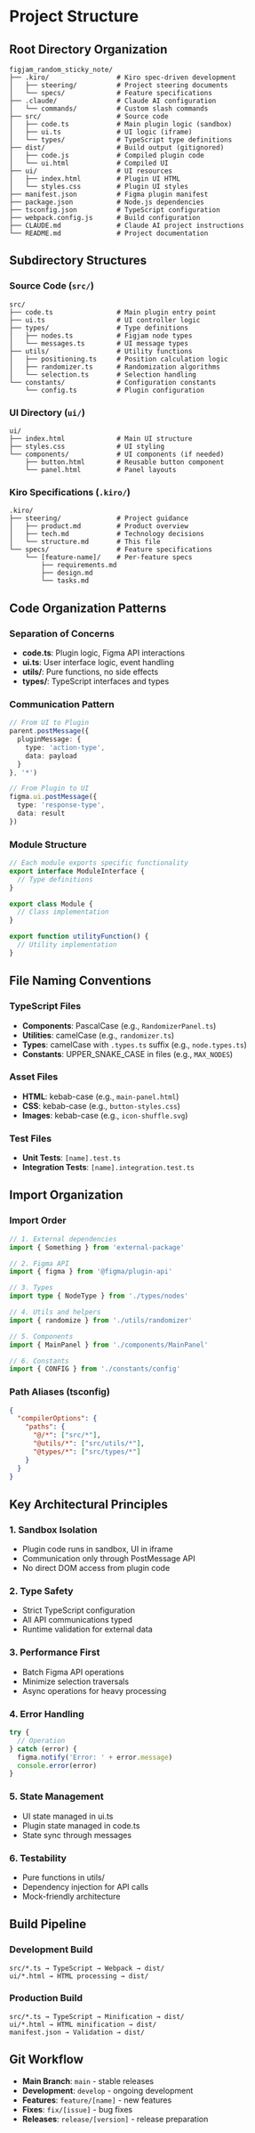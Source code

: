 # Project Structure

## Root Directory Organization
```
figjam_random_sticky_note/
├── .kiro/                 # Kiro spec-driven development
│   ├── steering/          # Project steering documents
│   └── specs/             # Feature specifications
├── .claude/               # Claude AI configuration
│   └── commands/          # Custom slash commands
├── src/                   # Source code
│   ├── code.ts            # Main plugin logic (sandbox)
│   ├── ui.ts              # UI logic (iframe)
│   └── types/             # TypeScript type definitions
├── dist/                  # Build output (gitignored)
│   ├── code.js            # Compiled plugin code
│   └── ui.html            # Compiled UI
├── ui/                    # UI resources
│   ├── index.html         # Plugin UI HTML
│   └── styles.css         # Plugin UI styles
├── manifest.json          # Figma plugin manifest
├── package.json           # Node.js dependencies
├── tsconfig.json          # TypeScript configuration
├── webpack.config.js      # Build configuration
├── CLAUDE.md              # Claude AI project instructions
└── README.md              # Project documentation
```

## Subdirectory Structures

### Source Code (`src/`)
```
src/
├── code.ts                # Main plugin entry point
├── ui.ts                  # UI controller logic
├── types/                 # Type definitions
│   ├── nodes.ts           # Figjam node types
│   └── messages.ts        # UI message types
├── utils/                 # Utility functions
│   ├── positioning.ts     # Position calculation logic
│   ├── randomizer.ts      # Randomization algorithms
│   └── selection.ts       # Selection handling
└── constants/             # Configuration constants
    └── config.ts          # Plugin configuration
```

### UI Directory (`ui/`)
```
ui/
├── index.html             # Main UI structure
├── styles.css             # UI styling
└── components/            # UI components (if needed)
    ├── button.html        # Reusable button component
    └── panel.html         # Panel layouts
```

### Kiro Specifications (`.kiro/`)
```
.kiro/
├── steering/              # Project guidance
│   ├── product.md         # Product overview
│   ├── tech.md            # Technology decisions
│   └── structure.md       # This file
└── specs/                 # Feature specifications
    └── [feature-name]/    # Per-feature specs
        ├── requirements.md
        ├── design.md
        └── tasks.md
```

## Code Organization Patterns

### Separation of Concerns
- **code.ts**: Plugin logic, Figma API interactions
- **ui.ts**: User interface logic, event handling
- **utils/**: Pure functions, no side effects
- **types/**: TypeScript interfaces and types

### Communication Pattern
```typescript
// From UI to Plugin
parent.postMessage({
  pluginMessage: {
    type: 'action-type',
    data: payload
  }
}, '*')

// From Plugin to UI
figma.ui.postMessage({
  type: 'response-type',
  data: result
})
```

### Module Structure
```typescript
// Each module exports specific functionality
export interface ModuleInterface {
  // Type definitions
}

export class Module {
  // Class implementation
}

export function utilityFunction() {
  // Utility implementation
}
```

## File Naming Conventions

### TypeScript Files
- **Components**: PascalCase (e.g., `RandomizerPanel.ts`)
- **Utilities**: camelCase (e.g., `randomizer.ts`)
- **Types**: camelCase with `.types.ts` suffix (e.g., `node.types.ts`)
- **Constants**: UPPER_SNAKE_CASE in files (e.g., `MAX_NODES`)

### Asset Files
- **HTML**: kebab-case (e.g., `main-panel.html`)
- **CSS**: kebab-case (e.g., `button-styles.css`)
- **Images**: kebab-case (e.g., `icon-shuffle.svg`)

### Test Files
- **Unit Tests**: `[name].test.ts`
- **Integration Tests**: `[name].integration.test.ts`

## Import Organization

### Import Order
```typescript
// 1. External dependencies
import { Something } from 'external-package'

// 2. Figma API
import { figma } from '@figma/plugin-api'

// 3. Types
import type { NodeType } from './types/nodes'

// 4. Utils and helpers
import { randomize } from './utils/randomizer'

// 5. Components
import { MainPanel } from './components/MainPanel'

// 6. Constants
import { CONFIG } from './constants/config'
```

### Path Aliases (tsconfig)
```json
{
  "compilerOptions": {
    "paths": {
      "@/*": ["src/*"],
      "@utils/*": ["src/utils/*"],
      "@types/*": ["src/types/*"]
    }
  }
}
```

## Key Architectural Principles

### 1. Sandbox Isolation
- Plugin code runs in sandbox, UI in iframe
- Communication only through PostMessage API
- No direct DOM access from plugin code

### 2. Type Safety
- Strict TypeScript configuration
- All API communications typed
- Runtime validation for external data

### 3. Performance First
- Batch Figma API operations
- Minimize selection traversals
- Async operations for heavy processing

### 4. Error Handling
```typescript
try {
  // Operation
} catch (error) {
  figma.notify('Error: ' + error.message)
  console.error(error)
}
```

### 5. State Management
- UI state managed in ui.ts
- Plugin state managed in code.ts
- State sync through messages

### 6. Testability
- Pure functions in utils/
- Dependency injection for API calls
- Mock-friendly architecture

## Build Pipeline

### Development Build
```
src/*.ts → TypeScript → Webpack → dist/
ui/*.html → HTML processing → dist/
```

### Production Build
```
src/*.ts → TypeScript → Minification → dist/
ui/*.html → HTML minification → dist/
manifest.json → Validation → dist/
```

## Git Workflow
- **Main Branch**: `main` - stable releases
- **Development**: `develop` - ongoing development
- **Features**: `feature/[name]` - new features
- **Fixes**: `fix/[issue]` - bug fixes
- **Releases**: `release/[version]` - release preparation